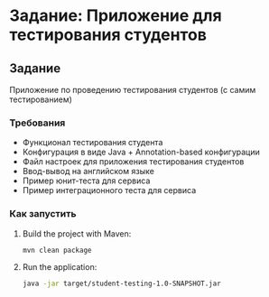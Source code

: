 # Задание: Приложение для тестирования студентов

## Задание
Приложение по проведению тестирования студентов (с самим тестированием)

### Требования
- Функционал тестирования студента
- Конфигурация в виде Java + Annotation-based конфигурации
- Файл настроек для приложения тестирования студентов
- Ввод-вывод на английском языке
- Пример юнит-теста для сервиса
- Пример интеграционного теста для сервиса

### Как запустить
1. Build the project with Maven:
   ```sh
   mvn clean package
   ```
2. Run the application:
   ```sh
   java -jar target/student-testing-1.0-SNAPSHOT.jar
   ```
